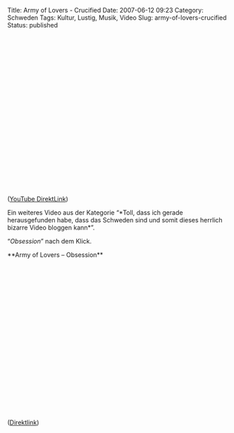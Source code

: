 Title: Army of Lovers - Crucified
Date: 2007-06-12 09:23
Category: Schweden
Tags: Kultur, Lustig, Musik, Video
Slug: army-of-lovers-crucified
Status: published

<p>
<object width="425" height="350">
<param name="movie" value="http://www.youtube.com/v/0l8WtDFF4uQ"></param><param name="wmode" value="transparent"></param>

<embed src="http://www.youtube.com/v/0l8WtDFF4uQ" type="application/x-shockwave-flash" wmode="transparent" width="425" height="350">
</embed>
</object>
  
([YouTube DirektLink](http://youtube.com/watch?v=0l8WtDFF4uQ))

</p>
Ein weiteres Video aus der Kategorie “*Toll, dass ich gerade
herausgefunden habe, dass das Schweden sind und somit dieses herrlich
bizarre Video bloggen kann*”.

“*Obsession*” nach dem Klick. <!--more-->

<p>
**Army of Lovers – Obsession**  

<object width="425" height="350">
<param name="movie" value="http://www.youtube.com/v/ZHsiz_mZzGs"></param><param name="wmode" value="transparent"></param>

<embed src="http://www.youtube.com/v/ZHsiz_mZzGs" type="application/x-shockwave-flash" wmode="transparent" width="425" height="350">
</embed>
</object>
  
([Direktlink](http://youtube.com/watch?v=ZHsiz_mZzGs))

</p>

